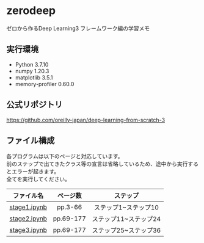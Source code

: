 # zerodeep

ゼロから作るDeep Learning3 フレームワーク編の学習メモ
<br>

## 実行環境
- Python 3.7.10
- numpy 1.20.3
- matplotlib 3.5.1
- memory-profiler 0.60.0

## 公式リポジトリ
https://github.com/oreilly-japan/deep-learning-from-scratch-3
<br>

## ファイル構成
各プログラムは以下のページと対応しています。<br>
前のステップで出てきたクラス等の宣言は省略しているため、途中から実行するとエラーが起きます。<br>
全てを実行してください。<br>


|ファイル名|ページ数|ステップ|
|:--:|:--:|:--:|
|[stage1.ipynb](/stage1.ipynb)|pp.3-66|ステップ1~ステップ10|
|[stage2.ipynb](/stage2.ipynb)|pp.69-177|ステップ11~ステップ24|
|[stage3.ipynb](/stage3.ipynb)|pp.69-177|ステップ25~ステップ36|

